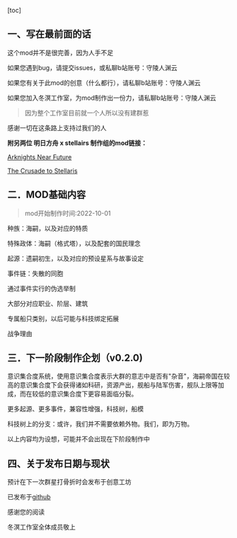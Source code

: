 [toc]

## 一、写在最前面的话

这个mod并不是很完善，因为人手不足

如果您遇到bug，请提交issues，或私聊b站账号：守陵人渊云

如果您有关于此mod的创意（什么都行），请私聊b站账号：守陵人渊云

如果您加入冬溟工作室，为mod制作出一份力，请私聊b站账号：守陵人渊云

> 因为整个工作室目前就一个人所以没有建群惹

感谢一切在这条路上支持过我们的人

**附另两位 明日方舟 x stellairs 制作组的mod链接：**

[Arknights Near Future](https://steamcommunity.com/sharedfiles/filedetails/?id=2047260446)

[The Crusade to Stellaris](https://steamcommunity.com/sharedfiles/filedetails/?id=2644888097)

## 二．MOD基础内容 

>  mod开始制作时间:2022-10-01

种族：海嗣，以及对应的特质

特殊政体：海嗣（格式塔），以及配套的国民理念

起源：遗嗣初生，以及对应的预设星系与故事设定

事件链：失散的同胞

通过事件实行的伪选举制

大部分对应职业、阶层、建筑

专属船只类别，以后可能与科技绑定拓展

战争理由

## 三．下一阶段制作企划（v0.2.0)

意识集合度系统，使用意识集合度表示大群的意志中是否有"杂音"，海嗣帝国在较高的意识集合度下会获得诸如科研，资源产出，舰船与陆军伤害，舰队上限等加成，而在较低的意识集合度下更容易面临分裂。

更多起源、更多事件，兼容性增强，科技树，船模

科技树上的分支：或许，我们并不需要依赖外物。我们，即为万物。

以上内容均为设想，可能并不会出现在下阶段制作中

## 四、关于发布日期与现状

预计在下一次群星打骨折时会发布于创意工坊

已发布于[github](https://github.com/adysloud/stellairs_mod_SurvivingHeirs-2)

感谢您的阅读

冬溟工作室全体成员敬上
